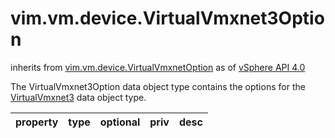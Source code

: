 vim.vm.device.VirtualVmxnet3Option
==================================
inherits from [vim.vm.device.VirtualVmxnetOption](docs/vim.vm.device.VirtualVmxnetOption.md)
as of [vSphere API 4.0](vim.version.md#vim.version.version4)


The VirtualVmxnet3Option data object type contains the options for the   <a href="vim.vm.device.VirtualVmxnet3.md">VirtualVmxnet3</a> data object type.

| property | type | optional | priv | desc |
|:---------|:-----|:---------|:-----|:-----|


